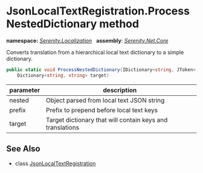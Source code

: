 # JsonLocalTextRegistration.ProcessNestedDictionary method
**namespace:** *[Serenity.Localization](../../README.md#serenity.localization-namespace)*   **assembly**: *[Serenity.Net.Core](../../README.md)*

Converts translation from a hierarchical local text dictionary to a simple dictionary.

```csharp
public static void ProcessNestedDictionary(IDictionary<string, JToken> nested, string prefix, 
    Dictionary<string, string> target)
```

| parameter | description |
| --- | --- |
| nested | Object parsed from local text JSON string |
| prefix | Prefix to prepend before local text keys |
| target | Target dictionary that will contain keys and translations |

## See Also

* class [JsonLocalTextRegistration](../JsonLocalTextRegistration.md)